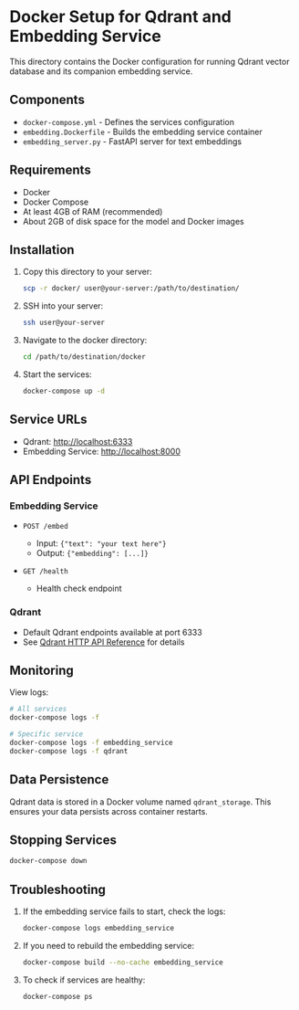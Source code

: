 # Docker Setup for Qdrant and Embedding Service

This directory contains the Docker configuration for running Qdrant vector database and its companion embedding service.

## Components

- `docker-compose.yml` - Defines the services configuration
- `embedding.Dockerfile` - Builds the embedding service container
- `embedding_server.py` - FastAPI server for text embeddings

## Requirements

- Docker
- Docker Compose
- At least 4GB of RAM (recommended)
- About 2GB of disk space for the model and Docker images

## Installation

1. Copy this directory to your server:

   ```bash
   scp -r docker/ user@your-server:/path/to/destination/
   ```

2. SSH into your server:

   ```bash
   ssh user@your-server
   ```

3. Navigate to the docker directory:

   ```bash
   cd /path/to/destination/docker
   ```

4. Start the services:

   ```bash
   docker-compose up -d
   ```

## Service URLs

- Qdrant: <http://localhost:6333>
- Embedding Service: <http://localhost:8000>

## API Endpoints

### Embedding Service

- `POST /embed`
  - Input: `{"text": "your text here"}`
  - Output: `{"embedding": [...]}`

- `GET /health`
  - Health check endpoint

### Qdrant

- Default Qdrant endpoints available at port 6333
- See [Qdrant HTTP API Reference](https://qdrant.tech/documentation/quick_start/) for details

## Monitoring

View logs:

```bash
# All services
docker-compose logs -f

# Specific service
docker-compose logs -f embedding_service
docker-compose logs -f qdrant
```

## Data Persistence

Qdrant data is stored in a Docker volume named `qdrant_storage`. This ensures your data persists across container restarts.

## Stopping Services

```bash
docker-compose down
```

## Troubleshooting

1. If the embedding service fails to start, check the logs:

   ```bash
   docker-compose logs embedding_service
   ```

2. If you need to rebuild the embedding service:

   ```bash
   docker-compose build --no-cache embedding_service
   ```

3. To check if services are healthy:

   ```bash
   docker-compose ps
   ```
